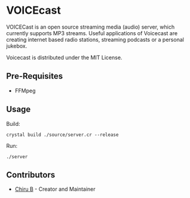 # VOICEcast

VOICECast is an open source streaming media (audio) server, which currently supports MP3 streams. Useful applications of Voicecast are creating internet based radio stations, streaming podcasts or a personal jukebox.

Voicecast is distributed under the MIT License.

## Pre-Requisites

- FFMpeg

## Usage

Build:

```crystal build ./source/server.cr --release```

Run:

```./server```

## Contributors

- [Chiru B](https://github.com/itsezc) - Creator and Maintainer
